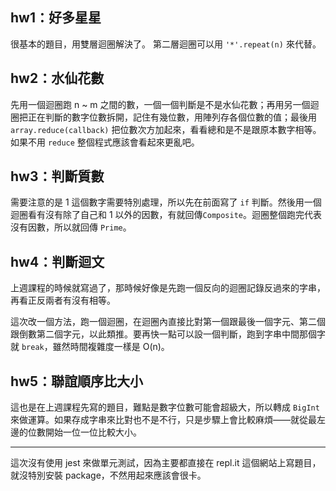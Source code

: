 ## hw1：好多星星

很基本的題目，用雙層迴圈解決了。
第二層迴圈可以用 `'*'.repeat(n)` 來代替。

## hw2：水仙花數

先用一個迴圈跑 n ~ m 之間的數，一個一個判斷是不是水仙花數；再用另一個迴圈把正在判斷的數字位數拆開，記住有幾位數，用陣列存各個位數的值；最後用 `array.reduce(callback)` 把位數次方加起來，看看總和是不是跟原本數字相等。如果不用 `reduce` 整個程式應該會看起來更亂吧。

## hw3：判斷質數

需要注意的是 1 這個數字需要特別處理，所以先在前面寫了 `if` 判斷。然後用一個迴圈看有沒有除了自己和 1 以外的因數，有就回傳`Composite`。迴圈整個跑完代表沒有因數，所以就回傳 `Prime`。

## hw4：判斷迴文

上週課程的時候就寫過了，那時候好像是先跑一個反向的迴圈記錄反過來的字串，再看正反兩者有沒有相等。

這次改一個方法，跑一個迴圈，在迴圈內直接比對第一個跟最後一個字元、第二個跟倒數第二個字元，以此類推。要再快一點可以設一個判斷，跑到字串中間那個字就 `break`，雖然時間複雜度一樣是 O(n)。

## hw5：聯誼順序比大小

這也是在上週課程先寫的題目，難點是數字位數可能會超級大，所以轉成 `BigInt` 來做運算。如果存成字串來比對也不是不行，只是步驟上會比較麻煩——就從最左邊的位數開始一位一位比較大小。

---

這次沒有使用 jest 來做單元測試，因為主要都直接在 repl.it 這個網站上寫題目，就沒特別安裝 package，不然用起來應該會很卡。

